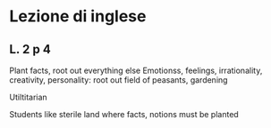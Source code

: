 # Lezione di inglese
## L. 2 p 4

Plant facts, root out everything else
Emotionss, feelings, irrationality, creativity, personality: root out
field of peasants, gardening

Utiltitarian

Students like sterile land where facts, notions must be planted
<!--stackedit_data:
eyJoaXN0b3J5IjpbLTE3MzAwNDc5NDFdfQ==
-->